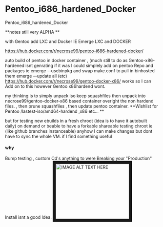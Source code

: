 # Pentoo_i686_hardened_Docker
Pentoo_i686_hardened_Docker

**notes still very ALPHA **

with Gentoo add LXC and Docker 
IE Emerge LXC and DOCKER 

https://hub.docker.com/r/necrose99/pentoo-i686-hardened-docker/ 

auto build of pentoo in docker container , (much still to do as Gentoo-x86-hardened isnt genrating 
if it was I could simplely add on pentoo Repo and packages ie emerge --usebinpkg and swap make.conf to pull in binhosted
them emerge --update all (etc) 
https://hub.docker.com/r/necrose99/gentoo-docker-x86/ works so I can Add on to this however Gentoo x86hardend wont. 

my thinking is to simply unpack iso keep squashfiles then unpack into necrose99/gentoo-docker-x86 based container overight the non hardend files. , then prune squashfiles , then update pentoo container.
**Wishlist for Pentoo /lastest-iso/amd64-hardend ,x86 etc... ** 

but for testing new ebuilds in a fresh chroot (idea is to have it autobuilt daily) on demand or beable to have a forkable shareable testing chroot ie (like github branches instanceable) anyhow I can make changes but dont have to sync the whole VM. if I find something useful 
#### why 
Bump testing , custom Cd's anything to were Breaking your "Production" Install isnt a good Idea. 
<a href="http://www.youtube.com/watch?feature=player_embedded&v=YOUTUBE_VIDEO_ID_HERE
" target="_blank"><img src="http://img.youtube.com/vi/pg1onIAwpaQ/0.jpg" 
alt="IMAGE ALT TEXT HERE" width="240" height="180" border="10" /></a>
